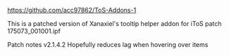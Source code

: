 https://github.com/acc97862/ToS-Addons-1

This is a patched version of Xanaxiel's tooltip helper addon for iToS patch 175073_001001.ipf

Patch notes
v2.1.4.2
Hopefully reduces lag when hovering over items
